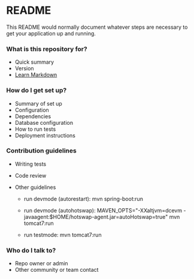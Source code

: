 # README #

This README would normally document whatever steps are necessary to get your application up and running.

### What is this repository for? ###

* Quick summary
* Version
* [Learn Markdown](https://bitbucket.org/tutorials/markdowndemo)

### How do I get set up? ###

* Summary of set up
* Configuration
* Dependencies
* Database configuration
* How to run tests
* Deployment instructions

### Contribution guidelines ###

* Writing tests
* Code review
* Other guidelines

	- run devmode (autorestart): mvn spring-boot:run

	- run devmode (autohotswap): MAVEN_OPTS="-XXaltjvm=dcevm -javaagent:$HOME/hotswap-agent.jar=autoHotswap=true" mvn tomcat7:run

	- run testmode: mvn tomcat7:run

### Who do I talk to? ###

* Repo owner or admin
* Other community or team contact